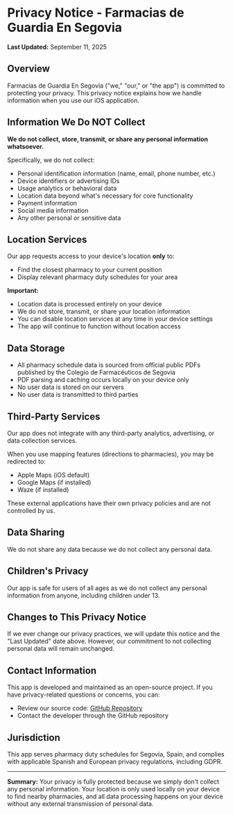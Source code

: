 # Privacy Notice - Farmacias de Guardia En Segovia

**Last Updated:** September 11, 2025

## Overview

Farmacias de Guardia En Segovia ("we," "our," or "the app") is committed to protecting your privacy. This privacy notice explains how we handle information when you use our iOS application.

## Information We Do NOT Collect

**We do not collect, store, transmit, or share any personal information whatsoever.**

Specifically, we do not collect:
- Personal identification information (name, email, phone number, etc.)
- Device identifiers or advertising IDs
- Usage analytics or behavioral data
- Location data beyond what's necessary for core functionality
- Payment information
- Social media information
- Any other personal or sensitive data

## Location Services

Our app requests access to your device's location **only** to:
- Find the closest pharmacy to your current position
- Display relevant pharmacy duty schedules for your area

**Important:** 
- Location data is processed entirely on your device
- We do not store, transmit, or share your location information
- You can disable location services at any time in your device settings
- The app will continue to function without location access

## Data Storage

- All pharmacy schedule data is sourced from official public PDFs published by the Colegio de Farmacéuticos de Segovia
- PDF parsing and caching occurs locally on your device only
- No user data is stored on our servers
- No user data is transmitted to third parties

## Third-Party Services

Our app does not integrate with any third-party analytics, advertising, or data collection services.

When you use mapping features (directions to pharmacies), you may be redirected to:
- Apple Maps (iOS default)
- Google Maps (if installed)
- Waze (if installed)

These external applications have their own privacy policies and are not controlled by us.

## Data Sharing

We do not share any data because we do not collect any personal data.

## Children's Privacy

Our app is safe for users of all ages as we do not collect any personal information from anyone, including children under 13.

## Changes to This Privacy Notice

If we ever change our privacy practices, we will update this notice and the "Last Updated" date above. However, our commitment to not collecting personal data will remain unchanged.

## Contact Information

This app is developed and maintained as an open-source project. If you have privacy-related questions or concerns, you can:

- Review our source code: [GitHub Repository](https://github.com/bFollon/farmacias-de-guardia-segovia)
- Contact the developer through the GitHub repository

## Jurisdiction

This app serves pharmacy duty schedules for Segovia, Spain, and complies with applicable Spanish and European privacy regulations, including GDPR.

---

**Summary:** Your privacy is fully protected because we simply don't collect any personal information. Your location is only used locally on your device to find nearby pharmacies, and all data processing happens on your device without any external transmission of personal data.
